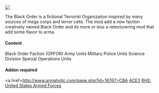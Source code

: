 <img src="https://raw.githubusercontent.com/EvulDev/TerroristOrganizationBlackOrder/master/Extra/logo01.png">
<p>The Black Order is a fictional Terrorist Organization inspired by many sources of mega corps and terror cells. The mod add a new faction creatively named Black Order and its more or less a retexturering mod that add some flavor to arma. </p>

#### Content
Black Order Faction (OPFOR)
Army Units
Military Police Units
Science Division
Special Operations Units

#### Addon required
<a href=http://www.armaholic.com/page.php?id=18767>CBA</a>
<a href=http://ace3mod.com/>ACE3</a>
<a href=http://www.rhsmods.org/>RHS: United States Armed Forces</a>
